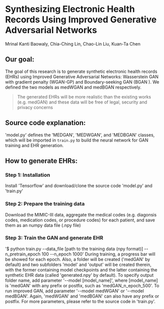 Synthesizing Electronic Health Records Using Improved Generative Adversarial Networks
================
Mrinal Kanti Baowaly, Chia-Ching Lin, Chao-Lin Liu, Kuan-Ta Chen

Our goal:
---------

The goal of this research is to generate synthetic electronic health records (EHRs) using Improved Generative Adversarial Networks: Wasserstein GAN with gradient penalty (WGAN-GP) and Boundary-seeking GAN (BGAN ). We defined the two models as medWGAN and medBGAN respectively.

> The generated EHRs will be more realistic than the existing works (e.g. medGAN) and these data will be free of legal, security and privacy concerns

Source code explanation:
------------------------
'model.py' defines the 'MEDGAN', 'MEDWGAN', and 'MEDBGAN' classes, which will be imported in `train.py` to build the neural network for GAN training and EHR generation.

How to generate EHRs:
---------------------

### Step 1: Installation
Install 'Tensorflow' and download/clone the source code 'model.py' and 'train.py'
### Step 2: Prepare the training data
Download the MIMIC-III data, aggregate the medical codes (e.g. diagonsis codes, medication codes, or procedure codes) for each patient, and save them as an numpy data file (.npy file)
### Step 3: Train the GAN and generate EHR
'$ python train.py --data_file [path to the training data (npy format)] --n_pretrain_epoch 100 --n_epoch 1000'
During training, a progress bar will be showed for each epoch. Also, a folder will be created ('medGAN' by default) and two subfolders 'model' and 'output' will be created therein, with the former containing model checkpoints and the latter containing the synthetic EHR data (called 'generated.npy' by default).
To specify output folder name, add parameter '--model [model_name]', where [model_name] is 'medGAN' with any prefix or postfix, such as 'medGAN_n_epoch_500'.
To run improved GAN, add parameter '--model medWGAN' or '--model medBGAN'. Again, 'medWGAN' and 'medBGAN' can also have any prefix or postfix.
For more parameters, please refer to the source code in 'train.py'.
